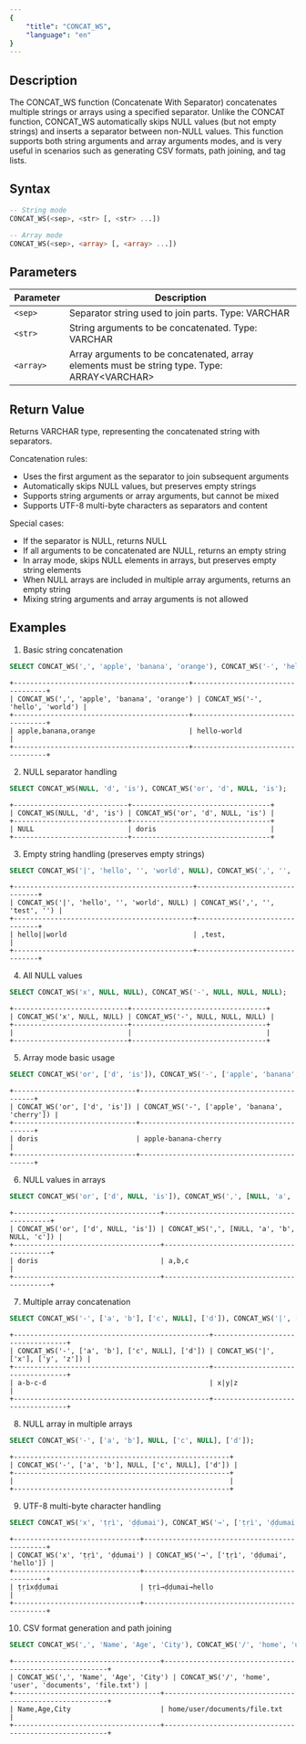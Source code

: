 ```yaml
---
{
    "title": "CONCAT_WS",
    "language": "en"
}
---
```


## Description

The CONCAT_WS function (Concatenate With Separator) concatenates multiple strings or arrays using a specified separator. Unlike the CONCAT function, CONCAT_WS automatically skips NULL values (but not empty strings) and inserts a separator between non-NULL values. This function supports both string arguments and array arguments modes, and is very useful in scenarios such as generating CSV formats, path joining, and tag lists.

## Syntax

```sql
-- String mode
CONCAT_WS(<sep>, <str> [, <str> ...])

-- Array mode  
CONCAT_WS(<sep>, <array> [, <array> ...])
```

## Parameters

| Parameter    | Description              |
|-------|-----------------|
| `<sep>` | Separator string used to join parts. Type: VARCHAR |
| `<str>` | String arguments to be concatenated. Type: VARCHAR |
| `<array>` | Array arguments to be concatenated, array elements must be string type. Type: ARRAY&lt;VARCHAR&gt; |

## Return Value

Returns VARCHAR type, representing the concatenated string with separators.

Concatenation rules:
- Uses the first argument as the separator to join subsequent arguments
- Automatically skips NULL values, but preserves empty strings
- Supports string arguments or array arguments, but cannot be mixed
- Supports UTF-8 multi-byte characters as separators and content

Special cases:
- If the separator is NULL, returns NULL
- If all arguments to be concatenated are NULL, returns an empty string
- In array mode, skips NULL elements in arrays, but preserves empty string elements
- When NULL arrays are included in multiple array arguments, returns an empty string
- Mixing string arguments and array arguments is not allowed

## Examples

1. Basic string concatenation
```sql
SELECT CONCAT_WS(',', 'apple', 'banana', 'orange'), CONCAT_WS('-', 'hello', 'world');
```
```text
+-------------------------------------------+----------------------------------+
| CONCAT_WS(',', 'apple', 'banana', 'orange') | CONCAT_WS('-', 'hello', 'world') |
+-------------------------------------------+----------------------------------+
| apple,banana,orange                       | hello-world                      |
+-------------------------------------------+----------------------------------+
```

2. NULL separator handling
```sql
SELECT CONCAT_WS(NULL, 'd', 'is'), CONCAT_WS('or', 'd', NULL, 'is');
```
```text
+----------------------------+----------------------------------+
| CONCAT_WS(NULL, 'd', 'is') | CONCAT_WS('or', 'd', NULL, 'is') |
+----------------------------+----------------------------------+
| NULL                       | doris                            |
+----------------------------+----------------------------------+
```

3. Empty string handling (preserves empty strings)
```sql
SELECT CONCAT_WS('|', 'hello', '', 'world', NULL), CONCAT_WS(',', '', 'test', '');
```
```text
+--------------------------------------------+-------------------------------+
| CONCAT_WS('|', 'hello', '', 'world', NULL) | CONCAT_WS(',', '', 'test', '') |
+--------------------------------------------+-------------------------------+
| hello||world                               | ,test,                        |
+--------------------------------------------+-------------------------------+
```

4. All NULL values
```sql
SELECT CONCAT_WS('x', NULL, NULL), CONCAT_WS('-', NULL, NULL, NULL);
```
```text
+----------------------------+---------------------------------+
| CONCAT_WS('x', NULL, NULL) | CONCAT_WS('-', NULL, NULL, NULL) |
+----------------------------+---------------------------------+
|                            |                                 |
+----------------------------+---------------------------------+
```

5. Array mode basic usage
```sql
SELECT CONCAT_WS('or', ['d', 'is']), CONCAT_WS('-', ['apple', 'banana', 'cherry']);
```
```text
+------------------------------+--------------------------------------------+
| CONCAT_WS('or', ['d', 'is']) | CONCAT_WS('-', ['apple', 'banana', 'cherry']) |
+------------------------------+--------------------------------------------+
| doris                        | apple-banana-cherry                        |
+------------------------------+--------------------------------------------+
```

6. NULL values in arrays
```sql
SELECT CONCAT_WS('or', ['d', NULL, 'is']), CONCAT_WS(',', [NULL, 'a', 'b', NULL, 'c']);
```
```text
+------------------------------------+------------------------------------------+
| CONCAT_WS('or', ['d', NULL, 'is']) | CONCAT_WS(',', [NULL, 'a', 'b', NULL, 'c']) |
+------------------------------------+------------------------------------------+
| doris                              | a,b,c                                    |
+------------------------------------+------------------------------------------+
```

7. Multiple array concatenation
```sql
SELECT CONCAT_WS('-', ['a', 'b'], ['c', NULL], ['d']), CONCAT_WS('|', ['x'], ['y', 'z']);
```
```text
+------------------------------------------------+----------------------------------+
| CONCAT_WS('-', ['a', 'b'], ['c', NULL], ['d']) | CONCAT_WS('|', ['x'], ['y', 'z']) |
+------------------------------------------------+----------------------------------+
| a-b-c-d                                        | x|y|z                            |
+------------------------------------------------+----------------------------------+
```

8. NULL array in multiple arrays
```sql
SELECT CONCAT_WS('-', ['a', 'b'], NULL, ['c', NULL], ['d']);
```
```text
+-----------------------------------------------------+
| CONCAT_WS('-', ['a', 'b'], NULL, ['c', NULL], ['d']) |
+-----------------------------------------------------+
|                                                     |
+-----------------------------------------------------+
```

9. UTF-8 multi-byte character handling
```sql
SELECT CONCAT_WS('x', 'ṭṛì', 'ḍḍumai'), CONCAT_WS('→', ['ṭṛì', 'ḍḍumai', 'hello']);
```
```text
+-------------------------------+----------------------------------------------+
| CONCAT_WS('x', 'ṭṛì', 'ḍḍumai') | CONCAT_WS('→', ['ṭṛì', 'ḍḍumai', 'hello']) |
+-------------------------------+----------------------------------------------+
| ṭṛìxḍḍumai                    | ṭṛì→ḍḍumai→hello                          |
+-------------------------------+----------------------------------------------+
```

10. CSV format generation and path joining
```sql
SELECT CONCAT_WS(',', 'Name', 'Age', 'City'), CONCAT_WS('/', 'home', 'user', 'documents', 'file.txt');
```
```text
+------------------------------------+--------------------------------------------------------+
| CONCAT_WS(',', 'Name', 'Age', 'City') | CONCAT_WS('/', 'home', 'user', 'documents', 'file.txt') |
+------------------------------------+--------------------------------------------------------+
| Name,Age,City                      | home/user/documents/file.txt                          |
+------------------------------------+--------------------------------------------------------+
```
